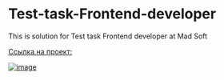 # Test-task-Frontend-developer
This is solution for Test task Frontend developer at Mad Soft

[Ссылка на проект: ](https://testingtask-mad-soft.netlify.app/)

[![image](https://github.com/Suficks/Test-task-Frontend-developer/assets/134487538/da4e28ea-66fe-4d1c-a921-112c602b72d9)](https://testingtask-mad-soft.netlify.app/)
